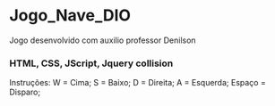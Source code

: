 # Jogo_Nave_DIO
Jogo desenvolvido com auxilio professor Denilson

### HTML, CSS, JScript, Jquery collision

Instruções:
W = Cima;
S = Baixo;
D = Direita;
A = Esquerda;
Espaço = Disparo;
